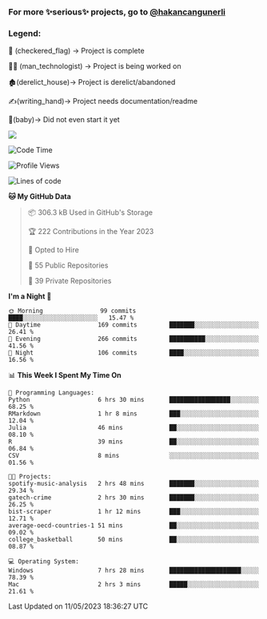### For more ✨serious✨ projects, go to [@hakancangunerli](https://github.com/hakancangunerli)


### Legend:


🏁 (checkered_flag) -> Project is complete

👨‍💻 (man_technologist)   -> Project is being worked on

🏚️(derelict_house)-> Project is derelict/abandoned

✍️(writing_hand)-> Project needs documentation/readme

👶(baby)-> Did not even start it yet

![](https://github-readme-stats.vercel.app/api/top-langs/?username=hakancangunerli&layout=compact&hide=tex,html,shell,CSS,Ruby,Makefile,EmberScript,MATLAB,C&langs_count=6&exclude_repo=2015-csharp,gt_code,gsu_code,uga_code,uga_robotics)

<!--START_SECTION:waka-->
![Code Time](http://img.shields.io/badge/Code%20Time-437%20hrs%2048%20mins-blue)

![Profile Views](http://img.shields.io/badge/Profile%20Views-175-blue)

![Lines of code](https://img.shields.io/badge/From%20Hello%20World%20I%27ve%20Written-3.1%20million%20lines%20of%20code-blue)

**🐱 My GitHub Data** 

> 📦 306.3 kB Used in GitHub's Storage 
 > 
> 🏆 222 Contributions in the Year 2023
 > 
> 💼 Opted to Hire
 > 
> 📜 55 Public Repositories 
 > 
> 🔑 39 Private Repositories 
 > 
**I'm a Night 🦉** 

```text
🌞 Morning                99 commits          ████░░░░░░░░░░░░░░░░░░░░░   15.47 % 
🌆 Daytime                169 commits         ███████░░░░░░░░░░░░░░░░░░   26.41 % 
🌃 Evening                266 commits         ██████████░░░░░░░░░░░░░░░   41.56 % 
🌙 Night                  106 commits         ████░░░░░░░░░░░░░░░░░░░░░   16.56 % 
```


📊 **This Week I Spent My Time On** 

```text
💬 Programming Languages: 
Python                   6 hrs 30 mins       █████████████████░░░░░░░░   68.25 % 
RMarkdown                1 hr 8 mins         ███░░░░░░░░░░░░░░░░░░░░░░   12.04 % 
Julia                    46 mins             ██░░░░░░░░░░░░░░░░░░░░░░░   08.10 % 
R                        39 mins             ██░░░░░░░░░░░░░░░░░░░░░░░   06.84 % 
CSV                      8 mins              ░░░░░░░░░░░░░░░░░░░░░░░░░   01.56 % 

🐱‍💻 Projects: 
spotify-music-analysis   2 hrs 48 mins       ███████░░░░░░░░░░░░░░░░░░   29.34 % 
gatech-crime             2 hrs 30 mins       ███████░░░░░░░░░░░░░░░░░░   26.25 % 
bist-scraper             1 hr 12 mins        ███░░░░░░░░░░░░░░░░░░░░░░   12.71 % 
average-oecd-countries-1 51 mins             ██░░░░░░░░░░░░░░░░░░░░░░░   09.02 % 
college_basketball       50 mins             ██░░░░░░░░░░░░░░░░░░░░░░░   08.87 % 

💻 Operating System: 
Windows                  7 hrs 28 mins       ████████████████████░░░░░   78.39 % 
Mac                      2 hrs 3 mins        █████░░░░░░░░░░░░░░░░░░░░   21.61 % 
```


 Last Updated on 11/05/2023 18:36:27 UTC
<!--END_SECTION:waka-->


